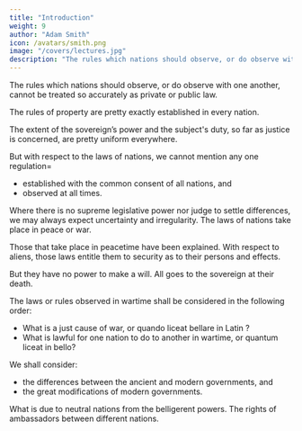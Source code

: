 ```yaml
---
title: "Introduction"
weight: 9
author: "Adam Smith"
icon: /avatars/smith.png
image: "/covers/lectures.jpg"
description: "The rules which nations should observe, or do observe with one another, cannot be treated so accurately as private or public law"
---
```



The rules which nations should observe, or do observe with one another, cannot be treated so accurately as private or public law.

The rules of property are pretty exactly established in every nation.

The extent of the sovereign’s power and the subject's duty, so far as justice is concerned, are pretty uniform everywhere.

But with respect to the laws of nations, we cannot mention any one regulation= 
- established with the common consent of all nations, and
- observed at all times.

Where there is no supreme legislative power nor judge to settle differences, we may always expect uncertainty and irregularity. The laws of nations take place in peace or war.

Those that take place in peacetime have been explained.
With respect to aliens, those laws entitle them to security as to their persons and effects.

But they have no power to make a will.
All goes to the sovereign at their death.

The laws or rules observed in wartime shall be considered in the following order:
- What is a just cause of war, or quando liceat bellare in Latin ?
- What is lawful for one nation to do to another in wartime, or quantum liceat in bello?

We shall consider: 
- the differences between the ancient and modern governments, and
- the great modifications of modern governments.

What is due to neutral nations from the belligerent powers. The rights of ambassadors between different nations.
